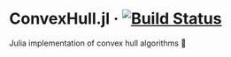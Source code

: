 # ConvexHull.jl &middot; [![Build Status](https://travis-ci.org/aaronang/ConvexHull.jl.svg?branch=master)](https://travis-ci.org/aaronang/ConvexHull.jl)

Julia implementation of convex hull algorithms 🔹
